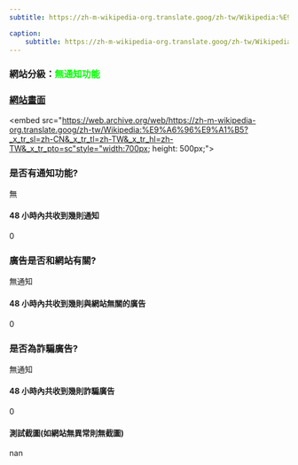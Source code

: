 ```yaml
---
subtitle: https://zh-m-wikipedia-org.translate.goog/zh-tw/Wikipedia:%E9%A6%96%E9%A1%B5?_x_tr_sl=zh-CN&_x_tr_tl=zh-TW&_x_tr_hl=zh-TW&_x_tr_pto=sc

caption:
	subtitle: https://zh-m-wikipedia-org.translate.goog/zh-tw/Wikipedia:%E9%A6%96%E9%A1%B5?_x_tr_sl=zh-CN&_x_tr_tl=zh-TW&_x_tr_hl=zh-TW&_x_tr_pto=sc
---
```


<h3>網站分級：<font color="#00FF00">無通知功能</font></h3>

### [網站畫面](https://zh-m-wikipedia-org.translate.goog/zh-tw/Wikipedia:%E9%A6%96%E9%A1%B5?_x_tr_sl=zh-CN&_x_tr_tl=zh-TW&_x_tr_hl=zh-TW&_x_tr_pto=sc)
<embed src="https://web.archive.org/web/https://zh-m-wikipedia-org.translate.goog/zh-tw/Wikipedia:%E9%A6%96%E9%A1%B5?_x_tr_sl=zh-CN&_x_tr_tl=zh-TW&_x_tr_hl=zh-TW&_x_tr_pto=sc"style="width:700px; height: 500px;">

### 是否有通知功能?
無

#### 48 小時內共收到幾則通知
0

### 廣告是否和網站有關?
無通知

#### 48 小時內共收到幾則與網站無關的廣告
0

### 是否為詐騙廣告?
無通知

#### 48 小時內共收到幾則詐騙廣告
0

#### 測試截圖(如網站無異常則無截圖)
nan

